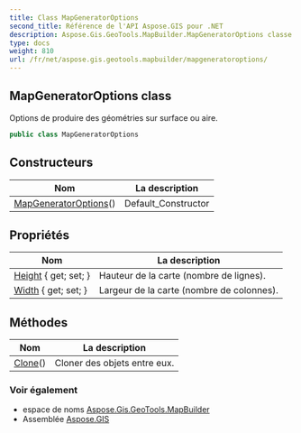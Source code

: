 ```yaml
---
title: Class MapGeneratorOptions
second_title: Référence de l'API Aspose.GIS pour .NET
description: Aspose.Gis.GeoTools.MapBuilder.MapGeneratorOptions classe. Options de produire des géométries sur surface ou aire.
type: docs
weight: 810
url: /fr/net/aspose.gis.geotools.mapbuilder/mapgeneratoroptions/
---
```

## MapGeneratorOptions class

Options de produire des géométries sur surface ou aire.

```csharp
public class MapGeneratorOptions
```

## Constructeurs

| Nom | La description |
| --- | --- |
| [MapGeneratorOptions](mapgeneratoroptions/)() | Default_Constructor |

## Propriétés

| Nom | La description |
| --- | --- |
| [Height](../../aspose.gis.geotools.mapbuilder/mapgeneratoroptions/height/) { get; set; } | Hauteur de la carte (nombre de lignes). |
| [Width](../../aspose.gis.geotools.mapbuilder/mapgeneratoroptions/width/) { get; set; } | Largeur de la carte (nombre de colonnes). |

## Méthodes

| Nom | La description |
| --- | --- |
| [Clone](../../aspose.gis.geotools.mapbuilder/mapgeneratoroptions/clone/)() | Cloner des objets entre eux. |

### Voir également

* espace de noms [Aspose.Gis.GeoTools.MapBuilder](../../aspose.gis.geotools.mapbuilder/)
* Assemblée [Aspose.GIS](../../)



